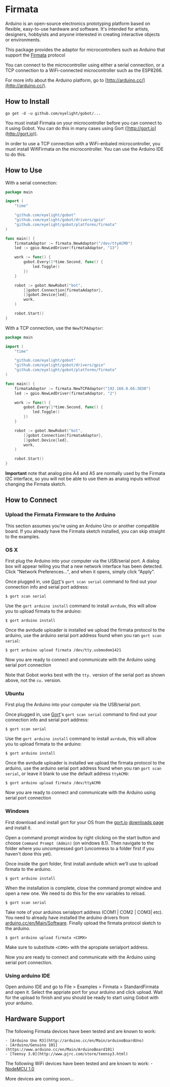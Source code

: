 # Firmata

Arduino is an open-source electronics prototyping platform based on flexible, easy-to-use hardware and software. It's intended for artists, designers, hobbyists and anyone interested in creating interactive objects or environments.

This package provides the adaptor for microcontrollers such as Arduino that support the [Firmata](https://github.com/firmata/protocol) protocol

You can connect to the microcontroller using either a serial connection, or a TCP connection to a WiFi-connected microcontroller such as the ESP8266.

For more info about the Arduino platform, go to [http://arduino.cc/](http://arduino.cc/).

## How to Install

```
go get -d -u github.com/eyelight/gobot/...
```

You must install Firmata on your microcontroller before you can connect to it using Gobot. You can do this in many cases using Gort ([http://gort.io](http://gort.io)).

In order to use a TCP connection with a WiFi-enbaled microcontroller, you must install WifiFirmata on the microcontroller. You can use the Arduino IDE to do this.

## How to Use

With a serial connection:

```go
package main

import (
	"time"

	"github.com/eyelight/gobot"
	"github.com/eyelight/gobot/drivers/gpio"
	"github.com/eyelight/gobot/platforms/firmata"
)

func main() {
	firmataAdaptor := firmata.NewAdaptor("/dev/ttyACM0")
	led := gpio.NewLedDriver(firmataAdaptor, "13")

	work := func() {
		gobot.Every(1*time.Second, func() {
			led.Toggle()
		})
	}

	robot := gobot.NewRobot("bot",
		[]gobot.Connection{firmataAdaptor},
		[]gobot.Device{led},
		work,
	)

	robot.Start()
}
```

With a TCP connection, use the `NewTCPAdaptor`:

```go
package main

import (
	"time"

	"github.com/eyelight/gobot"
	"github.com/eyelight/gobot/drivers/gpio"
	"github.com/eyelight/gobot/platforms/firmata"
)

func main() {
	firmataAdaptor := firmata.NewTCPAdaptor("192.168.0.66:3030")
	led := gpio.NewLedDriver(firmataAdaptor, "2")

	work := func() {
		gobot.Every(1*time.Second, func() {
			led.Toggle()
		})
	}

	robot := gobot.NewRobot("bot",
		[]gobot.Connection{firmataAdaptor},
		[]gobot.Device{led},
		work,
	)

	robot.Start()
}
```

**Important** note that analog pins A4 and A5 are normally used by the Firmata I2C interface, so you will not be able to use them as analog inputs without changing the Firmata sketch.


## How to Connect

### Upload the Firmata Firmware to the Arduino

This section assumes you're using an Arduino Uno or another compatible board. If you already have the Firmata sketch installed, you can skip straight to the examples.

### OS X

First plug the Arduino into your computer via the USB/serial port.
A dialog box will appear telling you that a new network interface has been detected.
Click "Network Preferences...", and when it opens, simply click "Apply".

Once plugged in, use [Gort](http://gort.io)'s `gort scan serial` command to find out your connection info and serial port address:

```
$ gort scan serial
```

Use the `gort arduino install` command to install `avrdude`, this will allow you to upload firmata to the arduino:

```
$ gort arduino install
```

Once the avrdude uploader is installed we upload the firmata protocol to the arduino, use the arduino serial port address found when you ran `gort scan serial`:

```
$ gort arduino upload firmata /dev/tty.usbmodem1421
```

Now you are ready to connect and communicate with the Arduino using serial port connection

Note that Gobot works best with the `tty.` version of the serial port as shown above, not the `cu.` version.

### Ubuntu

First plug the Arduino into your computer via the USB/serial port.

Once plugged in, use [Gort](http://gort.io)'s `gort scan serial` command to find out your connection info and serial port address:

```
$ gort scan serial
```

Use the `gort arduino install` command to install `avrdude`, this will allow you to upload firmata to the arduino:

```
$ gort arduino install
```

Once the avrdude uploader is installed we upload the firmata protocol to the arduino, use the arduino serial port address found when you ran `gort scan serial`, or leave it blank to use the default address `ttyACM0`:

```
$ gort arduino upload firmata /dev/ttyACM0
```

Now you are ready to connect and communicate with the Arduino using serial port connection

### Windows

First download and install gort for your OS from the [gort.io](gort.io) [downloads page](http://gort.io/documentation/getting_started/downloads/) and install it.

Open a command prompt window by right clicking on the start button and choose `Command Prompt (Admin)` (on windows 8.1). Then navigate to the folder where you uncompressed gort (uncomress to a folder first if you haven't done this yet).

Once inside the gort folder, first install avrdude which we'll use to upload firmata to the arduino.

```
$ gort arduino install
```

When the installation is complete, close the command prompt window and open a new one. We need to do this for the env variables to reload.

```
$ gort scan serial
```

Take note of your arduinos serialport address (COM1 | COM2 | COM3| etc). You need to already have installed the arduino drivers from [arduino.cc/en/Main/Software](https://www.arduino.cc/en/Main/Software). Finally upload the firmata protocol sketch to the arduino.

```
$ gort arduino upload firmata <COMX>
```

Make sure to substitute `<COMX>` with the apropiate serialport address.

Now you are ready to connect and communicate with the Arduino using serial port connection.

### Using arduino IDE

Open arduino IDE and go to File > Examples > Firmata > StandardFirmata and open it. Select the appriate port
for your arduino and click upload. Wait for the upload to finish and you should be ready to start using Gobot
with your arduino.

## Hardware Support
The following Firmata devices have been tested and are known to work:

  	- [Arduino Uno R3](http://arduino.cc/en/Main/arduinoBoardUno)
	- [Arduino/Genuino 101](https://www.arduino.cc/en/Main/ArduinoBoard101)
  	- [Teensy 3.0](http://www.pjrc.com/store/teensy3.html)

The following WiFi devices have been tested and are known to work:
	- [NodeMCU 1.0](http://nodemcu.com/index_en.html)

More devices are coming soon...
